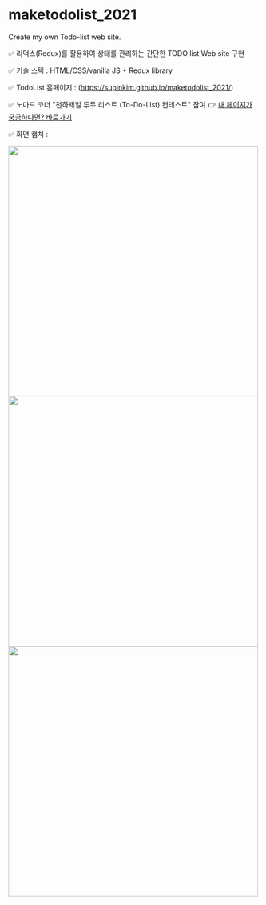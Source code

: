 # maketodolist_2021
Create my own Todo-list web site.

✅ 리덕스(Redux)를 활용하여 상태를 관리하는 간단한 TODO list Web site 구현

✅ 기술 스택 : HTML/CSS/vanilla JS + Redux library
 
✅ TodoList 홈페이지 : (https://supinkim.github.io/maketodolist_2021/)

✅ 노마드 코더 "천하제일 투두 리스트 (To-Do-List) 컨테스트" 참여 👉 [내 페이지가 궁금하다면? 바로가기](https://nomadcoders.co/community/thread/238)

✅ 화면 캡쳐 : 

<img src="https://user-images.githubusercontent.com/49034615/107118907-4d530880-68c7-11eb-9d97-c40010d9378b.png" width="500px">
<img src="https://user-images.githubusercontent.com/49034615/107118909-517f2600-68c7-11eb-8604-db63df8ce0f5.png" width="500px">
<img src="https://user-images.githubusercontent.com/49034615/107118910-52b05300-68c7-11eb-81cc-427af0995caa.png" width="500px">

